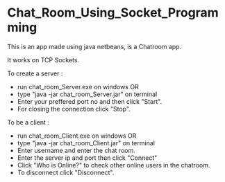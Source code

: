 # Chat_Room_Using_Socket_Programming
This is an app made using java netbeans, is a Chatroom app.

It works on TCP Sockets.

To create a server :
* run chat_room_Server.exe on windows
  OR
* type "java -jar chat_room_Server.jar" on terminal
* Enter your preffered port no and then click "Start".
* For closing the connection click "Stop".

To be a client :
* run chat_room_Client.exe on windows
  OR
* type "java -jar chat_room_Client.jar" on terminal
* Enter username and enter the chat room.
* Enter the server ip and port then click "Connect"
* Click "Who is Online?" to check other online users in the chatroom.
* To disconnect click "Disconnect".
